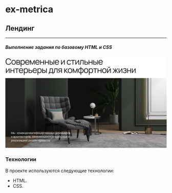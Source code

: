 # ex-metrica

## Лендинг

---

##### Выполнение задания по базовому HTML и CSS

[![N|Solid](https://github.com/Petr791/ex-metrica/blob/main/img/for_README.md/for_readme.jpeg)](https://petr791.github.io/ex-metrica/)

### Технологии

В проекте используются следующие технологии:

- HTML.
- CSS.
